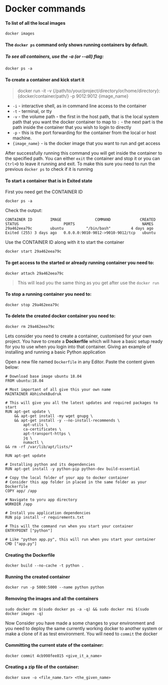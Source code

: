 ﻿
  

# Docker commands 

#### To list of all the local images
```
docker images
```

#### The ``docker ps`` command only shows running containers by default. 
##### To see all containers, use the -a (or --all) flag:
```
docker ps -a
```

#### To create a container and kick start it
>docker run -it -v {/path/to/your/project/directory/or/home/directory}:{docker/container/path/} -p 9012:9012 {image_name}

* ``-i`` - interactive shell, as in command line access to the container
* ``-t`` - terminal, or tty
* ``-v`` - the volume path - the first in the host path, that is the local system path that you want the docker container to map to  ``:``  - the next part is the path inside the container that you wish to login to directly
* ``-p`` - this is the port forwarding for the container from the local or host machine.
* ``{image_name}`` - is the docker image that you want to run and get access

After successfully running this command you will get inside the container to the specified path. You can either ``exit`` the container and stop it or you can ``Ctrl+D`` to leave it running and exit. To make this sure you need to run the previous ``docker ps`` to check if it is running

#### To start a container that is in Exited state

First you need get the CONTAINER ID
```
docker ps -a
```

Check the output:
```
CONTAINER ID        IMAGE               COMMAND             CREATED             STATUS                    PORTS                              NAMES
29a462eea79c        ubuntu          "/bin/bash"         4 days ago          Exited (255) 3 days ago   0.0.0.0:9010-9012->9010-9012/tcp   ubuntu
```

Use the CONTAINER ID along with it to start the container
```
docker start 29a462eea79c
```

#### To get access to the started or already running container you need to:
```
docker attach 29a462eea79c
```
> This will lead you the same thing as you get after use the ``docker run``

#### To stop a running container you need to:
```
docker stop 29a462eea79c
```

#### To delete the created docker container you need to:
```
docker rm 29a462eea79c
```

Lets consider you need to create a container, customised for your own project. You have to create a **Dockerfile** which will have a basic setup ready for you to use when you login into that container.  Giving an example of installing and running a basic Python application

Open a new file named ``Dockerfile``  in any Editor. Paste the content given below:
```
# Download base image ubuntu 18.04
FROM ubuntu:18.04

# Most important of all give this your own name
MAINTAINER AbhishekBudruk

# This will give you all the latest updates and required packages to start
RUN apt-get update \
	&& apt-get install -my wget gnupg \
	&& apt-get install -y --no-install-recommends \
		apt-utils \
		ca-certificates \
		apt-transport-https \
		jq \
		numactl \
&& rm -rf /var/lib/apt/lists/*

RUN apt-get update

# Installing python and its dependencies
RUN apt-get install -y python-pip python-dev build-essential

# Copy the local folder of your app to docker container
# Consider this app folder in placed in the same folder as your Dockerfile
COPY app/ /app

# Navigate to yoru app directory
WORKDIR /app

# Install you application dependencies
RUN pip install -r requirements.txt

# This will the command run when you start your container
ENTRYPOINT ["python"]

# Like "python app.py", this will run when you start your container
CMD ["app.py"]
```

#### Creating the Dockerfile
```
docker build --no-cache -t python .
```

#### Running the created container
```
docker run -p 5000:5000 --name python python
```

#### Removing the images and all the containers
```
sudo docker rm $(sudo docker ps -a -q) && sudo docker rmi $(sudo docker images -q)
```

Now Consider you have made a some changes to your environment and you need to deploy the same currently working docker to another system or make a clone of it as test environment. You will need to ``commit`` the docker
#### Committing the current state of the container:
```
docker commit 4cb998fee815 <give_it_a_name>
```

#### Creating a zip file of the container:
```
docker save -o <file_name.tar> <the_given_name>
```



